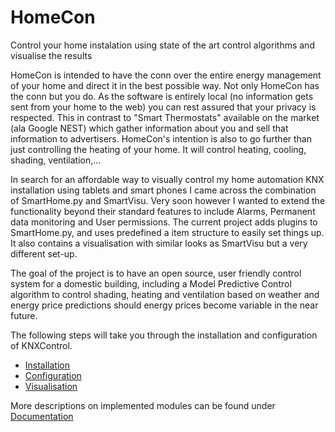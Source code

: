 HomeCon
=======

Control your home instalation using state of the art control algorithms and visualise the results

HomeCon is intended to have the conn over the entire energy management of your home and direct it in the best possible way.
Not only HomeCon has the conn but you do. As the software is entirely local (no information gets sent from your home to the web) you can rest assured that your privacy is respected.
This in contrast to "Smart Thermostats" available on the market (ala Google NEST) which gather information about you and sell that information to advertisers.
HomeCon's intention is also to go further than just controlling the heating of your home. It will control heating, cooling, shading, ventilation,...



In search for an affordable way to visually control my home automation KNX installation using tablets and smart phones I came across the combination of SmartHome.py and SmartVisu. Very soon however I wanted to extend the functionality beyond their standard features to include Alarms, Permanent data monitoring and User permissions.
The current project adds plugins to SmartHome.py, and uses predefined a item structure to easily set things up. It also contains a visualisation with similar looks as SmartVisu but a very different set-up.

The goal of the project is to have an open source, user friendly control system for a domestic building, including a Model Predictive Control algorithm to control shading, heating and ventilation based on weather and energy price predictions should energy prices become variable in the near future.

 
The following steps will take you through the installation and configuration of KNXControl.

* [Installation](https://github.com/BrechtBa/homecon/blob/master/installation/installation.md)
* [Configuration](https://github.com/BrechtBa/homecon/wiki/Configuration)
* [Visualisation](https://github.com/BrechtBa/homecon/wiki/Visualisation)

More descriptions on implemented modules can be found under [Documentation](https://github.com/BrechtBa/homecontrol/wiki/Documentation)
